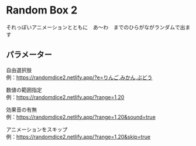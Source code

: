 # Random Box 2
それっぽいアニメーションとともに　あ～わ　までのひらがながランダムで出ます

## パラメーター

自由選択肢  
例：https://randomdice2.netlify.app/?e=りんご,みかん,ぶどう

数値の範囲指定  
例：https://randomdice2.netlify.app/?range=1,20  

効果音の有無  
例：https://randomdice2.netlify.app/?range=1,20&sound=true

アニメーションをスキップ  
例：https://randomdice2.netlify.app/?range=1,20&skip=true